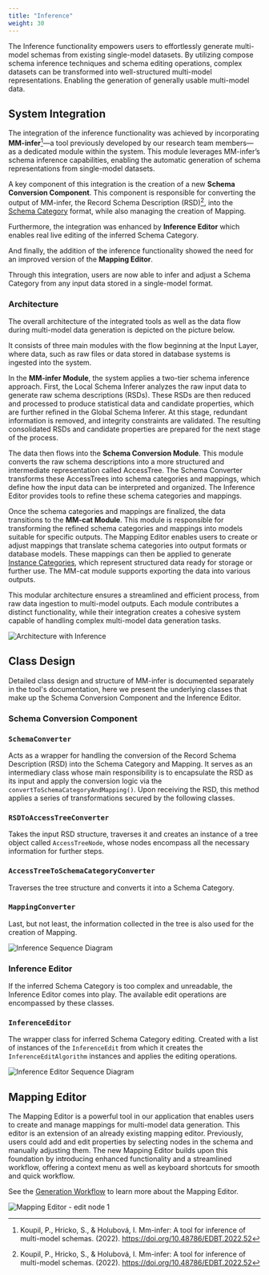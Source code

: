 ```yaml
---
title: "Inference"
weight: 30
---
```


The Inference functionality empowers users to effortlessly generate multi-model schemas from existing single-model datasets. By utilizing compose schema inference techniques and schema editing operations, complex datasets can be transformed into well-structured multi-model representations. Enabling the generation of generally usable multi-model data.

## System Integration

The integration of the inference functionality was achieved by incorporating **MM-infer**[^article]—a tool previously developed by our research team members—as a dedicated module within the system. This module leverages MM-infer’s schema inference capabilities, enabling the automatic generation of schema representations from single-model datasets.

A key component of this integration is the creation of a new **Schema Conversion Component**. This component is responsible for converting the output of MM-infer, the Record Schema Description (RSD)[^article], into the [Schema Category](../theoretical-background/schema-category.md) format, while also managing the creation of Mapping.

Furthermore, the integration was enhanced by **Inference Editor** which enables real live editing of the inferred Schema Category.

And finally, the addition of the inference functionality showed the need for an improved version of the **Mapping Editor**.

Through this integration, users are now able to infer and adjust a Schema Category from any input data stored in a single-model format. 

### Architecture

The overall architecture of the integrated tools as well as the data flow during multi-model data generation is depicted on the picture below.  

It consists of three main modules with the flow beginning at the Input Layer, where data, such as raw files or data stored in database systems is ingested into the system. 

In the **MM-infer Module**, the system applies a two-tier schema inference approach. First, the Local Schema Inferer analyzes the raw input data to generate raw schema descriptions (RSDs). These RSDs are then reduced and processed to produce statistical data and candidate properties, which are further refined in the Global Schema Inferer. At this stage, redundant information is removed, and integrity constraints are validated. The resulting consolidated RSDs and candidate properties are prepared for the next stage of the process.

The data then flows into the **Schema Conversion Module**. This module converts the raw schema descriptions into a more structured and intermediate representation called AccessTree. The Schema Converter transforms these AccessTrees into schema categories and mappings, which define how the input data can be interpreted and organized. The Inference Editor provides tools to refine these schema categories and mappings.

Once the schema categories and mappings are finalized, the data transitions to the **MM-cat Module**. This module is responsible for transforming the refined schema categories and mappings into models suitable for specific outputs. The Mapping Editor enables users to create or adjust mappings that translate schema categories into output formats or database models. These mappings can then be applied to generate [Instance Categories](../theoretical-background/instance-category.md), which represent structured data ready for storage or further use. The MM-cat module supports exporting the data into various outputs.

This modular architecture ensures a streamlined and efficient process, from raw data ingestion to multi-model outputs. Each module contributes a distinct functionality, while their integration creates a cohesive system capable of handling complex multi-model data generation tasks.

![Architecture with Inference](/img/architecture-overall.png)

## Class Design

Detailed class design and structure of MM-infer is documented separately in the tool's documentation, here we present the underlying classes that make up the Schema Conversion Component and the Inference Editor. 

### Schema Conversion Component

### `SchemaConverter`

Acts as a wrapper for handling the conversion of the Record Schema Description (RSD) into the Schema Category and Mapping. It serves as an intermediary class whose main responsibility is to encapsulate the RSD as its input and apply the conversion logic via the `convertToSchemaCategoryAndMapping()`. Upon receiving the RSD, this method applies a series of transformations secured by the following classes.

### `RSDToAccessTreeConverter`

Takes the input RSD structure, traverses it and creates an instance of a tree object called `AccessTreeNode`, whose nodes encompass all the necessary information for further steps.

### `AccessTreeToSchemaCategoryConverter`

Traverses the tree structure and converts it into a Schema Category.

### `MappingConverter`

Last, but not least, the information collected in the tree is also used for the creation of Mapping.

![Inference Sequence Diagram](/img/inference-seq-diagram.png)

### Inference Editor

If the inferred Schema Category is too complex and unreadable, the Inference Editor comes into play. The available edit operations are encompassed by these classes.

### `InferenceEditor`

The wrapper class for inferred Schema Category editing. Created with a list of instances of the `InferenceEdit` from which it creates the `InferenceEditAlgorithm` instances and applies the editing operations. 

![Inference Editor Sequence Diagram](/img/inference-editor-seq-diagram.png)

## Mapping Editor

The Mapping Editor is a powerful tool in our application that enables users to  create and manage mappings for multi-model data generation. This editor is an extension of an already existing mapping editor. Previously, users could add and edit properties by selecting nodes in the schema and manually adjusting them. The new Mapping Editor builds upon this foundation by introducing enhanced functionality and a streamlined workflow, offering a context menu as well as keyboard shortcuts for smooth and quick workflow.

See the [Generation Workflow](user-guide/generation-workflow.md) to learn more about the Mapping Editor.

![Mapping Editor - edit node 1](/img/edit-node-1.png)


[^article]: Koupil, P., Hricko, S., & Holubová, I. Mm-infer: A tool for inference of multi-model
schemas. (2022). https://doi.org/10.48786/EDBT.2022.52